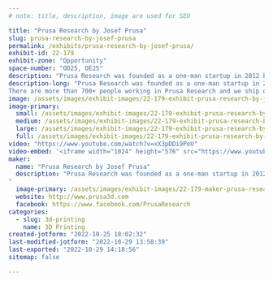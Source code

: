 ```yaml
---
# note: title, description, image are used for SEO

title: "Prusa Research by Josef Prusa"
slug: prusa-research-by-josef-prusa
permalink: /exhibits/prusa-research-by-josef-prusa/
exhibit-id: 22-179
exhibit-zone: "Opportunity"
space-number: "OD25, OE25"
description: "Prusa Research was founded as a one-man startup in 2012 by Josef Prusa.  "
description-long: "Prusa Research was founded as a one-man startup in 2012 by Josef Prusa, a Czech hobbyist, maker and inventor - and now one of the most famous names in the 3D printing industry.
There are more than 700+ people working in Prusa Research and we ship over 9000 printers worldwide directly from our HQ in Prague every month."
image: /assets/images/exhibit-images/22-179-exhibit-prusa-research-by-josef-prusa-background-large.png
image-primary: 
  small: /assets/images/exhibit-images/22-179-exhibit-prusa-research-by-josef-prusa-background-small.png
  medium: /assets/images/exhibit-images/22-179-exhibit-prusa-research-by-josef-prusa-background-medium.png
  large: /assets/images/exhibit-images/22-179-exhibit-prusa-research-by-josef-prusa-background-large.png
  full: /assets/images/exhibit-images/22-179-exhibit-prusa-research-by-josef-prusa-background-full.png
video: "https://www.youtube.com/watch?v=xX3pDDi9PeU"
video-embed: '<iframe width="1024" height="576" src="https://www.youtube.com/embed/xX3pDDi9PeU?feature=oembed" frameborder="0" allow="accelerometer; autoplay; clipboard-write; encrypted-media; gyroscope; picture-in-picture" allowfullscreen title="The Road to 100,000 Original Prusa 3D printers"></iframe>'
maker: 
  name: "Prusa Research by Josef Prusa"
  description: "Prusa Research was founded as a one-man startup in 2012 by Josef Prusa, a Czech hobbyist, maker and inventor - and now one of the most famous names in the 3D printing industry.
"
  image-primary: /assets/images/exhibit-images/22-179-maker-prusa-research-by-josef-prusa-prusaresearch-logo-final-2-png-medium.png
  website: http://www.prusa3d.com
  facebook: https://www.facebook.com/PrusaResearch
categories: 
  - slug: 3d-printing
    name: 3D Printing
created-jotform: "2022-10-25 18:02:32"
last-modified-jotform: "2022-10-29 13:58:39"
last-exported: "2022-10-29 14:18:56"
sitemap: false

---
```

